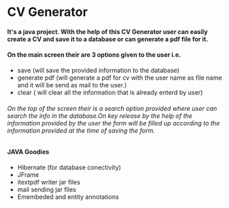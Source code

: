# CV Generator
#### It's a java project. With the help of this CV Generator user can easily create a CV and save it to a database or can generate a pdf file for it.
#### On the main screen their are 3 options given to the user i.e.
* save (will save the provided information to the database)
* generate pdf (will generate a pdf for cv with the user name as file name and it will be send as mail to the user.)
* clear ( will clear all the information that is already enterd by user)
###### On the top of the screen their is a search option provided where user can search the info in the database.On key release by the help of the information provided by the user the form will be filled up according to the information provided at the time of saving the form.
#### JAVA Goodies
- Hibernate (for database conectivity)
- JFrame
- itextpdf writer jar files
- mail sending jar files
- Emembeded and entity annotations
